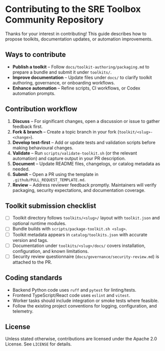 # Contributing to the SRE Toolbox Community Repository

Thanks for your interest in contributing! This guide describes how to propose toolkits, documentation updates, or automation improvements.

## Ways to contribute

- **Publish a toolkit** – Follow `docs/toolkit-authoring/packaging.md` to prepare a bundle and submit it under `toolkits/`.
- **Improve documentation** – Update files under `docs/` to clarify toolkit authoring, governance, or onboarding workflows.
- **Enhance automation** – Refine scripts, CI workflows, or Codex automation prompts.

## Contribution workflow

1. **Discuss** – For significant changes, open a discussion or issue to gather feedback first.
2. **Fork & branch** – Create a topic branch in your fork (`toolkit/<slug>-<change>`).
3. **Develop test-first** – Add or update tests and validation scripts before making behavioural changes.
4. **Validate** – Run `scripts/validate-toolkit.sh` (or the relevant automation) and capture output in your PR description.
5. **Document** – Update README files, changelogs, or catalog metadata as needed.
6. **Submit** – Open a PR using the template in `.github/PULL_REQUEST_TEMPLATE.md`.
7. **Review** – Address reviewer feedback promptly. Maintainers will verify packaging, security expectations, and documentation coverage.

## Toolkit submission checklist

- [ ] Toolkit directory follows `toolkits/<slug>/` layout with `toolkit.json` and optional runtime modules.
- [ ] Bundle builds with `scripts/package-toolkit.sh <slug>`.
- [ ] Toolkit metadata appears in `catalog/toolkits.json` with accurate version and tags.
- [ ] Documentation under `toolkits/<slug>/docs/` covers installation, configuration, and known limitations.
- [ ] Security review questionnaire (`docs/governance/security-review.md`) is attached to the PR.

## Coding standards

- Backend Python code uses `ruff` and `pytest` for linting/tests.
- Frontend TypeScript/React code uses `eslint` and `vitest`.
- Worker tasks should include integration or smoke tests where feasible.
- Follow the existing project conventions for logging, configuration, and telemetry.

## License

Unless stated otherwise, contributions are licensed under the Apache 2.0 License. See `LICENSE` for details.
